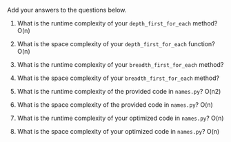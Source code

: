 Add your answers to the questions below.

1. What is the runtime complexity of your `depth_first_for_each` method?
O(n)
2. What is the space complexity of your `depth_first_for_each` function?
O(n)
3. What is the runtime complexity of your `breadth_first_for_each` method?

4. What is the space complexity of your `breadth_first_for_each` method?

5. What is the runtime complexity of the provided code in `names.py`?
O(n2)
6. What is the space complexity of the provided code in `names.py`?
O(n)
7. What is the runtime complexity of your optimized code in `names.py`?
O(n)
8. What is the space complexity of your optimized code in `names.py`?
O(n)